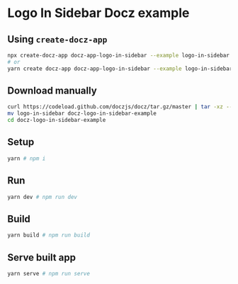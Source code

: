 # Logo In Sidebar Docz example

## Using `create-docz-app`

```sh
npx create-docz-app docz-app-logo-in-sidebar --example logo-in-sidebar
# or
yarn create docz-app docz-app-logo-in-sidebar --example logo-in-sidebar
```

## Download manually

```sh
curl https://codeload.github.com/doczjs/docz/tar.gz/master | tar -xz --strip=2 docz-master/examples/logo-in-sidebar
mv logo-in-sidebar docz-logo-in-sidebar-example
cd docz-logo-in-sidebar-example
```

## Setup

```sh
yarn # npm i
```

## Run

```sh
yarn dev # npm run dev
```

## Build

```sh
yarn build # npm run build
```

## Serve built app

```sh
yarn serve # npm run serve
```
